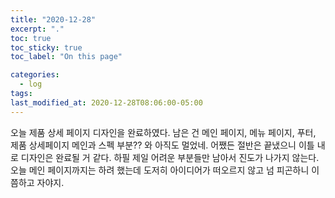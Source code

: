 ```yaml
---
title: "2020-12-28"
excerpt: "."
toc: true
toc_sticky: true
toc_label: "On this page"

categories:
  - log
tags:
last_modified_at: 2020-12-28T08:06:00-05:00
---
```


오늘 제품 상세 페이지 디자인을 완료하였다.
남은 건 메인 페이지, 메뉴 페이지, 푸터, 제품 상세페이지 메인과 스펙 부분??
와 아직도 멀었네.
어쨌든 절반은 끝냈으니 이틀 내로 디자인은 완료될 거 같다.
하필 제일 어려운 부분들만 남아서 진도가 나가지 않는다.
오늘 메인 페이지까지는 하려 했는데 도저히 아이디어가 떠오르지 않고 넘 피곤하니 이쯤하고 자야지.
